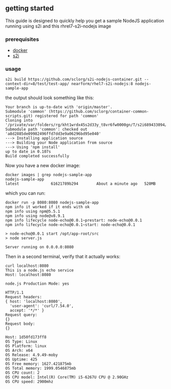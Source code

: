 ## getting started

This guide is designed to quickly help you get a sample NodeJS application running using s2i and this rhrel7-s2i-nodejs image

### prerequisites
* [docker](https://docs.docker.com/engine/installation/)
* [s2i](https://github.com/openshift/source-to-image)

### usage
`s2i build https://github.com/sclorg/s2i-nodejs-container.git --context-dir=8/test/test-app/ nearform/rhel7-s2i-nodejs:8 nodejs-sample-app`

the output should look something like this:
```
Your branch is up-to-date with 'origin/master'.
Submodule 'common' (https://github.com/sclorg/container-common-scripts.git) registered for path 'common'
Cloning into '/private/var/folders/rg/kht1wrdx45s2d33y_t8vr6fw0000gn/T/s2i689433094/upload/tmp/common'...
Submodule path 'common': checked out 'a8d2885de09982496ffd7dd3e9a06296bd95e040'
---> Installing application source
---> Building your Node application from source
---> Using 'npm install'
up to date in 0.107s
Build completed successfully
```
Now you have a new docker image:
```
docker images | grep nodejs-sample-app
nodejs-sample-app                                                                                 latest              61621789b294        About a minute ago   520MB
```
which you can run:
```
docker run -p 8080:8080 nodejs-sample-app
npm info it worked if it ends with ok
npm info using npm@5.5.1
npm info using node@v8.9.1
npm info lifecycle node-echo@0.0.1~prestart: node-echo@0.0.1
npm info lifecycle node-echo@0.0.1~start: node-echo@0.0.1

> node-echo@0.0.1 start /opt/app-root/src
> node server.js

Server running on 0.0.0.0:8080
```
Then in a second terminal, verify that it actually works:
```
curl localhost:8080
This is a node.js echo service
Host: localhost:8080

node.js Production Mode: yes

HTTP/1.1
Request headers:
{ host: 'localhost:8080',
  'user-agent': 'curl/7.54.0',
  accept: '*/*' }
Request query:
{}
Request body:
{}

Host: 1d50fd173ff8
OS Type: Linux
OS Platform: linux
OS Arch: x64
OS Release: 4.9.49-moby
OS Uptime: 425
OS Free memory: 1627.421875mb
OS Total memory: 1999.0546875mb
OS CPU count: 2
OS CPU model: Intel(R) Core(TM) i5-6267U CPU @ 2.90GHz
OS CPU speed: 2900mhz
```
